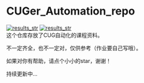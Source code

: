 # CUGer_Automation_repo
<div>
    <a href="https://space.bilibili.com/26375083?spm_id_from=333.1007.0.0"><img src="https://img.shields.io/badge/- 🗒️bilibili-blue" alt="results_str"></a>
    <a href="https://v.douyin.com/idncnTdy/ 9@5.com"><img src="https://img.shields.io/badge/- 🗒️抖音-blue" alt="results_str"></a>
     
</div>
这个仓库存放了CUG自动化的课程资料。

不一定齐全，也不一定对，仅供参考（作业要自己写哦）。

如果对你有帮助，请点个小小的star，谢谢！

持续更新中...
